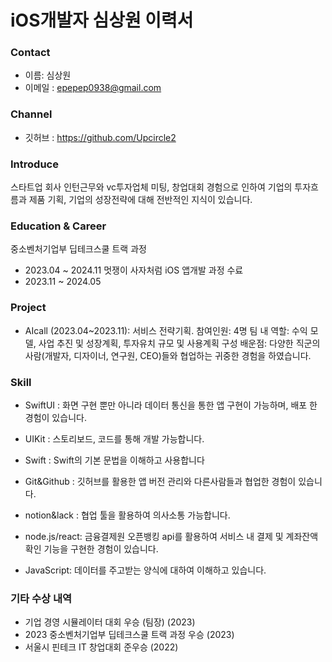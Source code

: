 # iOS개발자 심상원 이력서 


### Contact
- 이름: 심상원
- 이메일 : epepep0938@gmail.com

### Channel
- 깃허브 : https://github.com/Upcircle2

### Introduce

스타트업 회사 인턴근무와 vc투자업체 미팅, 창업대회 경험으로 인하여 기업의 투자흐름과 제품 기획, 기업의 성장전략에 대해 전반적인 지식이 있습니다.

### Education &  Career
중소벤처기업부 딥테크스쿨 트랙 과정
- 2023.04 ~ 2024.11
멋쟁이 사자처럼  iOS 앱개발 과정 수료
- 2023.11 ~ 2024.05


### Project
- AIcall (2023.04~2023.11): 서비스 전략기획.
  참여인원: 4명
  팀 내 역할: 수익 모델, 사업 추진 및 성장계획, 투자유치 규모 및 사용계획 구성
  배운점: 다양한 직군의 사람(개발자, 디자이너, 연구원, CEO)들와 협업하는 귀중한 경험을 하였습니다.


###  Skill
- SwiftUI : 화면 구현 뿐만 아니라 데이터 통신을 통한 앱 구현이 가능하며, 배포 한 경험이 있습니다. 
- UIKit : 스토리보드, 코드를 통해 개발 가능합니다.
- Swift : Swift의 기본 문법을 이해하고 사용합니다
- Git&Github : 깃허브를 활용한 앱 버전 관리와 다른사람들과 협업한 경험이 있습니다.
- notion&lack : 협업 툴을 활용하여 의사소통 가능합니다.

- node.js/react: 금융결제원 오픈뱅킹 api를 활용하여 서비스 내 결제 및 계좌잔액확인 기능을 구현한 경험이 있습니다.
- JavaScript: 데이터를 주고받는 양식에 대하여 이해하고 있습니다.


### 기타 수상 내역
- 기업 경영 시뮬레이터 대회 우승 (팀장) (2023)
- 2023 중소벤처기업부 딥테크스쿨 트랙 과정 우승 (2023)
- 서울시 핀테크 IT 창업대회 준우승 (2022)
